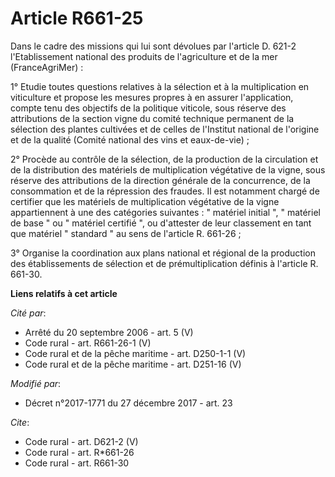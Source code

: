 # Article R661-25

Dans le cadre des missions qui lui sont dévolues par l'article D. 621-2 l'Etablissement national des produits de
l'agriculture et de la mer (FranceAgriMer) : 

1° Etudie toutes questions relatives à la sélection et à la multiplication en viticulture et propose les mesures propres à en
assurer l'application, compte tenu des objectifs de la politique viticole, sous réserve des attributions de la section vigne
du comité technique permanent de la sélection des plantes cultivées et de celles de l'Institut national de l'origine et de la
qualité (Comité national des vins et eaux-de-vie) ; 

2° Procède au contrôle de la sélection, de la production de la circulation et de la distribution des matériels de
multiplication végétative de la vigne, sous réserve des attributions de la direction générale de la concurrence, de la
consommation et de la répression des fraudes. Il est notamment chargé de certifier que les matériels de multiplication
végétative de la vigne appartiennent à une des catégories suivantes : " matériel initial ", " matériel de base " ou "
matériel certifié ", ou d'attester de leur classement en tant que matériel " standard " au sens de l'article R. 661-26 ; 

3° Organise la coordination aux plans national et régional de la production des établissements de sélection et de
prémultiplication définis à l'article R. 661-30.

**Liens relatifs à cet article**

_Cité par_:

  - Arrêté du 20 septembre 2006 - art. 5 (V)
  - Code rural - art. R661-26-1 (V)
  - Code rural et de la pêche maritime - art. D250-1-1 (V)
  - Code rural et de la pêche maritime - art. D251-16 (V)

_Modifié par_:

  - Décret n°2017-1771 du 27 décembre 2017 - art. 23

_Cite_:

  - Code rural - art. D621-2 (V)
  - Code rural - art. R*661-26
  - Code rural - art. R661-30
